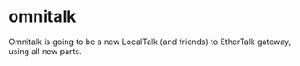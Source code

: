 # omnitalk
Omnitalk is going to be a new LocalTalk (and friends) to EtherTalk gateway, using all new parts.
